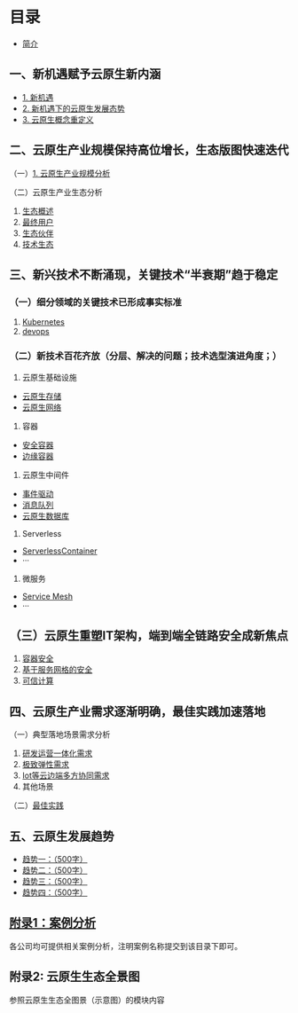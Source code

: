 # 目录

- [简介](README.md)

## 一、新机遇赋予云原生新内涵

- [1. 新机遇](ch1/云原生新内涵-新机遇.md) 
- [2. 新机遇下的云原生发展态势](ch1/新机遇下的云原生发展态势.md)
- [3. 云原生概念重定义](ch1/云原生概念重定义.md)

## 二、云原生产业规模保持高位增长，生态版图快速迭代

（一）[1. 云原生产业规模分析](ch2/云原生产业生态-规模分析.md)

（二）云原生产业生态分析

1. [生态概述](ch2/云原生产业生态-生态概述.md)
1. [最终用户](ch2/云原生产业生态-最终用户.md)
1. [生态伙伴](ch2/云原生产业生态-生态伙伴.md)
1. [技术生态](ch2/云原生产业生态-技术生态.md)

## 三、新兴技术不断涌现，关键技术“半衰期”趋于稳定

### （一）细分领域的关键技术已形成事实标准

1. [Kubernetes](ch3/关键技术-kubernetes.md)
1. [devops](ch3/关键技术-devops.md)

### （二）新技术百花齐放（分层、解决的问题；技术选型演进角度；）

1.	云原生基础设施
   - [云原生存储](ch3/新技术-云原生存储.md)
   - [云原生网络](ch3/新技术-云原生网络.md)
1.	容器
   - [安全容器](ch3/新技术-安全容器.md)
   - [边缘容器](ch3/新技术-边缘容器.md)
1.	云原生中间件
   - [事件驱动](ch3/新技术-事件驱动.md)
   - [消息队列](ch3/新技术-消息队列.md)
   - [云原生数据库](ch3/新技术-云原生数据库.md)
1.	Serverless
   - [ServerlessContainer](ch3/新技术-ServerlessContainer.md)
   - ···   
1.	微服务
   - [Service Mesh](ch3/新技术-ServichMesh.md)
   - ···

## （三）云原生重塑IT架构，端到端全链路安全成新焦点

1.  [容器安全](ch3/云原生安全-容器安全.md)
1.  [基于服务网格的安全](ch3/云原生安全-服务网格.md)
1.  [可信计算](ch3/云原生安全-可信计算.md)

## 四、云原生产业需求逐渐明确，最佳实践加速落地

（一）典型落地场景需求分析

1. [研发运营一体化需求](ch4/研发运营一体化需求.md)
1. [极致弹性需求](ch4/极致弹性需求.md)
1. [Iot等云边端多方协同需求](ch4/Iot等云边端多方协同需求.md)
1. 其他场景

（二）[最佳实践](ch4/最佳实践.md)

## 五、云原生发展趋势

- [趋势一：（500字）](ch5/趋势一.md)
- [趋势二：（500字）](ch5/趋势二.md)
- [趋势三：（500字）](ch5/趋势三.md)
- [趋势四：（500字）](ch5/趋势四.md)

## [附录1：案例分析](附录1:案例分析/案例分析.md) 

各公司均可提供相关案例分析，注明案例名称提交到该目录下即可。

## 附录2: 云原生生态全景图

参照云原生生态全图景（示意图）的模块内容

